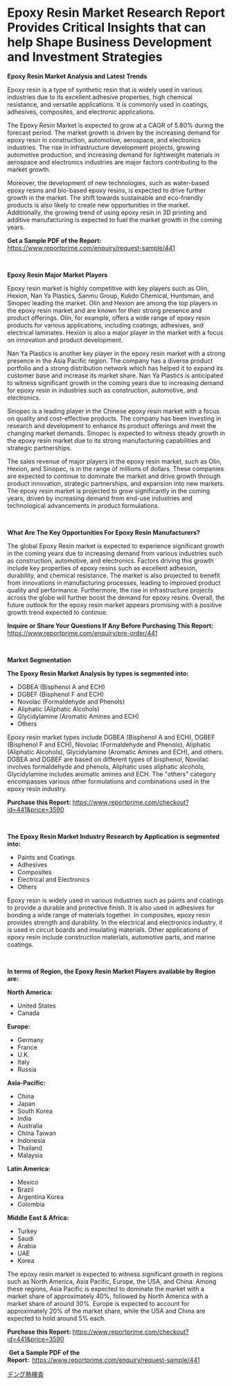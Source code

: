 <p><h1>Epoxy Resin Market Research Report Provides Critical Insights that can help Shape Business Development and Investment Strategies</h1></p><p><strong>Epoxy Resin Market Analysis and Latest Trends</strong></p>
<p><p>Epoxy resin is a type of synthetic resin that is widely used in various industries due to its excellent adhesive properties, high chemical resistance, and versatile applications. It is commonly used in coatings, adhesives, composites, and electronic applications.</p><p>The Epoxy Resin Market is expected to grow at a CAGR of 5.80% during the forecast period. The market growth is driven by the increasing demand for epoxy resin in construction, automotive, aerospace, and electronics industries. The rise in infrastructure development projects, growing automotive production, and increasing demand for lightweight materials in aerospace and electronics industries are major factors contributing to the market growth.</p><p>Moreover, the development of new technologies, such as water-based epoxy resins and bio-based epoxy resins, is expected to drive further growth in the market. The shift towards sustainable and eco-friendly products is also likely to create new opportunities in the market. Additionally, the growing trend of using epoxy resin in 3D printing and additive manufacturing is expected to fuel the market growth in the coming years.</p></p>
<p><strong>Get a Sample PDF of the Report:&nbsp;</strong> <a href="https://www.reportprime.com/enquiry/request-sample/441">https://www.reportprime.com/enquiry/request-sample/441</a></p>
<p>&nbsp;</p>
<p><strong>Epoxy Resin Major Market Players</strong></p>
<p><p>Epoxy resin market is highly competitive with key players such as Olin, Hexion, Nan Ya Plastics, Sanmu Group, Kukdo Chemical, Huntsman, and Sinopec leading the market. Olin and Hexion are among the top players in the epoxy resin market and are known for their strong presence and product offerings. Olin, for example, offers a wide range of epoxy resin products for various applications, including coatings, adhesives, and electrical laminates. Hexion is also a major player in the market with a focus on innovation and product development.</p><p>Nan Ya Plastics is another key player in the epoxy resin market with a strong presence in the Asia Pacific region. The company has a diverse product portfolio and a strong distribution network which has helped it to expand its customer base and increase its market share. Nan Ya Plastics is anticipated to witness significant growth in the coming years due to increasing demand for epoxy resin in industries such as construction, automotive, and electronics.</p><p>Sinopec is a leading player in the Chinese epoxy resin market with a focus on quality and cost-effective products. The company has been investing in research and development to enhance its product offerings and meet the changing market demands. Sinopec is expected to witness steady growth in the epoxy resin market due to its strong manufacturing capabilities and strategic partnerships.</p><p>The sales revenue of major players in the epoxy resin market, such as Olin, Hexion, and Sinopec, is in the range of millions of dollars. These companies are expected to continue to dominate the market and drive growth through product innovation, strategic partnerships, and expansion into new markets. The epoxy resin market is projected to grow significantly in the coming years, driven by increasing demand from end-use industries and technological advancements in product formulations.</p></p>
<p>&nbsp;</p>
<p><strong>What Are The Key Opportunities For Epoxy Resin Manufacturers?</strong></p>
<p><p>The global Epoxy Resin market is expected to experience significant growth in the coming years due to increasing demand from various industries such as construction, automotive, and electronics. Factors driving this growth include key properties of epoxy resins such as excellent adhesion, durability, and chemical resistance. The market is also projected to benefit from innovations in manufacturing processes, leading to improved product quality and performance. Furthermore, the rise in infrastructure projects across the globe will further boost the demand for epoxy resins. Overall, the future outlook for the epoxy resin market appears promising with a positive growth trend expected to continue.</p></p>
<p><strong>Inquire or Share Your Questions If Any Before Purchasing This Report:</strong> <a href="https://www.reportprime.com/enquiry/pre-order/441">https://www.reportprime.com/enquiry/pre-order/441</a></p>
<p>&nbsp;</p>
<p><strong>Market Segmentation</strong></p>
<p><strong>The Epoxy Resin Market Analysis by types is segmented into:</strong></p>
<p><ul><li>DGBEA (Bisphenol A and ECH)</li><li>DGBEF (Bisphenol F and ECH)</li><li>Novolac (Formaldehyde and Phenols)</li><li>Aliphatic (Aliphatic Alcohols)</li><li>Glycidylamine (Aromatic Amines and ECH)</li><li>Others</li></ul></p>
<p><p>Epoxy resin market types include DGBEA (Bisphenol A and ECH), DGBEF (Bisphenol F and ECH), Novolac (Formaldehyde and Phenols), Aliphatic (Aliphatic Alcohols), Glycidylamine (Aromatic Amines and ECH), and others. DGBEA and DGBEF are based on different types of bisphenol, Novolac involves formaldehyde and phenols, Aliphatic uses aliphatic alcohols, Glycidylamine includes aromatic amines and ECH. The "others" category encompasses various other formulations and combinations used in the epoxy resin industry.</p></p>
<p><strong>Purchase this Report:&nbsp;</strong><a href="https://www.reportprime.com/checkout?id=441&price=3590">https://www.reportprime.com/checkout?id=441&price=3590</a></p>
<p>&nbsp;</p>
<p><strong>The Epoxy Resin Market Industry Research by Application is segmented into:</strong></p>
<p><ul><li>Paints and Coatings</li><li>Adhesives</li><li>Composites</li><li>Electrical and Electronics</li><li>Others</li></ul></p>
<p><p>Epoxy resin is widely used in various industries such as paints and coatings to provide a durable and protective finish. It is also used in adhesives for bonding a wide range of materials together. In composites, epoxy resin provides strength and durability. In the electrical and electronics industry, it is used in circuit boards and insulating materials. Other applications of epoxy resin include construction materials, automotive parts, and marine coatings.</p></p>
<p>&nbsp;</p>
<p><strong>In terms of Region, the Epoxy Resin Market Players available by Region are:</strong></p>
<p>
    <p> <strong> North America: </strong>
        <ul>
            <li>United States</li>
            <li>Canada</li>
        </ul>
        </p> 
    <p> <strong> Europe: </strong>
        <ul>
            <li>Germany</li>
            <li>France</li>
            <li>U.K.</li>
            <li>Italy</li>
            <li>Russia</li>
        </ul>
        </p> 
    <p> <strong> Asia-Pacific: </strong>
        <ul>
            <li>China</li>
            <li>Japan</li>
            <li>South Korea</li>
            <li>India</li>
            <li>Australia</li>
            <li>China Taiwan</li>
            <li>Indonesia</li>
            <li>Thailand</li>
            <li>Malaysia</li>
        </ul>
        </p> 
    <p> <strong> Latin America: </strong>
        <ul>
            <li>Mexico</li>
            <li>Brazil</li>
            <li>Argentina Korea</li>
            <li>Colombia</li>
        </ul>
        </p> 
    <p> <strong> Middle East & Africa: </strong>
        <ul>
            <li>Turkey</li>
            <li>Saudi</li>
            <li>Arabia</li>
            <li>UAE</li>
            <li>Korea</li>
        </ul>
    </p>
    </p>
<p><p>The epoxy resin market is expected to witness significant growth in regions such as North America, Asia Pacific, Europe, the USA, and China. Among these regions, Asia Pacific is expected to dominate the market with a market share of approximately 40%, followed by North America with a market share of around 30%. Europe is expected to account for approximately 20% of the market share, while the USA and China are expected to hold around 5% each.</p></p>
<p><strong>Purchase this Report: </strong><a href="https://www.reportprime.com/checkout?id=441&price=3590">https://www.reportprime.com/checkout?id=441&price=3590</a></p>
<p>&nbsp;<strong>Get a Sample PDF of the Report:&nbsp;&nbsp;</strong><a href="https://www.reportprime.com/enquiry/request-sample/441">https://www.reportprime.com/enquiry/request-sample/441</a></p>
<p><strong></strong></p>
<p><p><a href="https://medium.com/@zackaryhalvorson2023/%E3%83%87%E3%83%B3%E3%82%B0%E7%86%B1%E6%A4%9C%E6%9F%BB%E5%B8%82%E5%A0%B4-%E3%82%BF%E3%82%A4%E3%83%97-%E3%82%A2%E3%83%97%E3%83%AA%E3%82%B1%E3%83%BC%E3%82%B7%E3%83%A7%E3%83%B3-%E5%9C%B0%E7%90%86%E3%81%AB%E3%82%88%E3%82%8B%E5%8C%85%E6%8B%AC%E7%9A%84%E8%A9%95%E4%BE%A1-9319192722b9">デング熱検査</a></p></p>